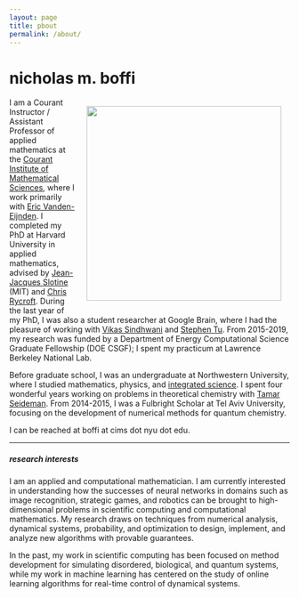 ```yaml
---
layout: page
title: pbout
permalink: /about/
---
```

<!--##### about me -->
# nicholas m. boffi
<img src="../images/me_elizabeth_park.jpg" width="350" align="right" style="padding: 15px">

I am a Courant Instructor / Assistant Professor of applied mathematics at the [Courant Institute of Mathematical Sciences](https://www.courant.nyu.edu/), where I work primarily with [Eric Vanden-Eijnden](https://wp.nyu.edu/courantinstituteofmathematicalsciences-eve2/). I completed my PhD at Harvard University in applied mathematics, advised by [Jean-Jacques Slotine](https://scholar.google.com/citations?user=TcREpMQAAAAJ&hl=en&oi=ao) (MIT) and [Chris Rycroft](http://people.seas.harvard.edu/~chr/research/). During the last year of my PhD, I was also a student researcher at Google Brain, where I had the pleasure of working with [Vikas Sindhwani](https://vikas.sindhwani.org/) and [Stephen Tu](https://stephentu.github.io). From 2015-2019, my research was funded by a Department of Energy Computational Science Graduate Fellowship (DOE CSGF); I spent my practicum at Lawrence Berkeley National Lab.

Before graduate school, I was an undergraduate at Northwestern University, where I studied mathematics, physics, and [integrated science](https://isp.northwestern.edu/). I spent four wonderful years working on problems in theoretical chemistry with [Tamar Seideman](https://sites.northwestern.edu/seideman/). From 2014-2015, I was a Fulbright Scholar at Tel Aviv University, focusing on the development of numerical methods for quantum chemistry.

I can be reached at boffi at cims dot nyu dot edu.

---
##### research interests
I am an applied and computational mathematician. I am currently interested in understanding how the successes of neural networks in domains such as image recognition, strategic games, and robotics can be brought to high-dimensional problems in scientific computing and computational mathematics. My research draws on techniques from numerical analysis, dynamical systems, probability, and optimization to design, implement, and analyze new algorithms with provable guarantees. 

In the past, my work in scientific computing has been focused on method development for simulating disordered, biological, and quantum systems, while my work in machine learning has centered on the study of online learning algorithms for real-time control of dynamical systems.

